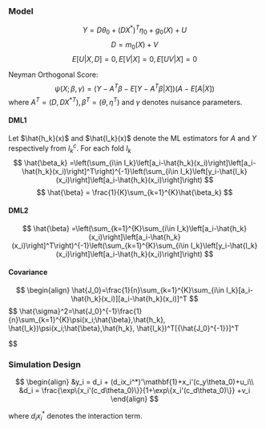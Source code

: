 ### Model

$$
Y=D\theta_0+(DX^*)^T\eta_0+g_0(X)+U
$$
$$
D=m_0(X) + V
$$
$$
E[U|X, D]=0, E[V|X]=0, E[UV|X]=0
$$

Neyman Orthogonal Score:
$$
\psi(X;\beta,\gamma) = (Y-A^T\beta-E[Y-A^T\beta|X])(A-E[A|X])
$$
where $A^T = (D, D{X^*}^T), \beta^T=(\theta, \eta^T)$ and $\gamma$ denotes nuisance parameters.

#### DML1

Let $\hat{h_k}(x)$ and $\hat{l_k}(x)$ denote the ML estimators for $A$ and $Y$ respectively from $I_k^c$. For each fold $I_k$
$$
\hat{\beta_k} =\left(\sum_{i\in I_k}\left[a_i-\hat{h_k}(x_i)\right]\left[a_i-\hat{h_k}(x_i)\right]^T\right)^{-1}\left(\sum_{i\in I_k}\left[y_i-\hat{l_k}(x_i)\right]\left[a_i-\hat{h_k}(x_i)\right]\right)
$$
$$
\hat{\beta} = \frac{1}{K}\sum_{k=1}^{K}\hat{\beta_k}
$$

#### DML2

$$
\hat{\beta} =\left(\sum_{k=1}^{K}\sum_{i\in I_k}\left[a_i-\hat{h_k}(x_i)\right]\left[a_i-\hat{h_k}(x_i)\right]^T\right)^{-1}\left(\sum_{k=1}^{K}\sum_{i\in I_k}\left[y_i-\hat{l_k}(x_i)\right]\left[a_i-\hat{h_k}(x_i)\right]\right)
$$

#### Covariance

$$
\begin{align}
\hat{J_0}=\frac{1}{n}\sum_{k=1}^{K}\sum_{i\in I_k}[a_i-\hat{h_k}(x_i)][a_i-\hat{h_k}(x_i)]^T
$$
$$
\hat{\sigma}^2=\hat{J_0}^{-1}\frac{1}{n}\sum_{k=1}^{K}\psi(x_i;\hat{\beta},\hat{h_k}, \hat{l_k})\psi(x_i;\hat{\beta},\hat{h_k}, \hat{l_k})^T[{\hat{J_0}^{-1}}]^T

$$

### Simulation Design

$$
\begin{align}
&y_i = d_i + (d_ix_i^*)'\mathbf{1}+x_i'(c_y\theta_0)+u_i\\
&d_i = \frac{\exp\{x_i'(c_d\theta_0)\}}{1+\exp\{x_i'(c_d\theta_0)\}} +v_i
\end{align}
$$

where $d_ix_i^*$ denotes the interaction term.


